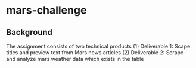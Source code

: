 # mars-challenge

## Background
The assignment consists of two technical products 
(1) Deliverable 1: Scape titles and preview text from Mars news articles
(2) Deliverable 2: Scrape and analyze mars weather data which exists in the table